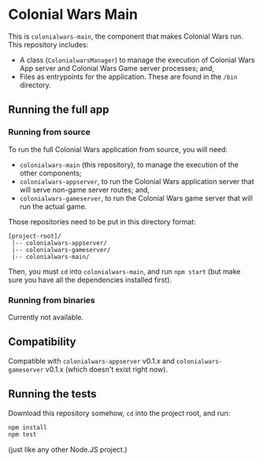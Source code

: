 # Colonial Wars Main
This is ``colonialwars-main``, the component that makes Colonial Wars run.
This repository includes:
- A class (``ColonialwarsManager``) to manage the execution of Colonial Wars
App server and Colonial Wars Game server processes; and,
- Files as entrypoints for the application. These are found in the ``/bin`` directory.

## Running the full app
### Running from source
To run the full Colonial Wars application from source, you will need:
- ``colonialwars-main`` (this repository), to manage the execution of the other
components;
- ``colonialwars-appserver``, to run the Colonial Wars application server that
will serve non-game server routes; and,
- ``colonialwars-gameserver``, to run the Colonial Wars game server that will
run the actual game.

Those repositories need to be put in this directory format:
```none
[project-root]/
 |-- colonialwars-appserver/
 |-- colonialwars-gameserver/
 |-- colonialwars-main/
```
Then, you must ``cd`` into ``colonialwars-main``, and run ``npm start`` (but make sure
you have all the dependencies installed first).
### Running from binaries
Currently not available.

## Compatibility
Compatible with ``colonialwars-appserver`` v0.1.x and ``colonialwars-gameserver`` v0.1.x (which
doesn't exist right now).

## Running the tests
Download this repository somehow, ``cd`` into the project root, and run:
```sh
npm install
npm test
```
(just like any other Node.JS project.)
